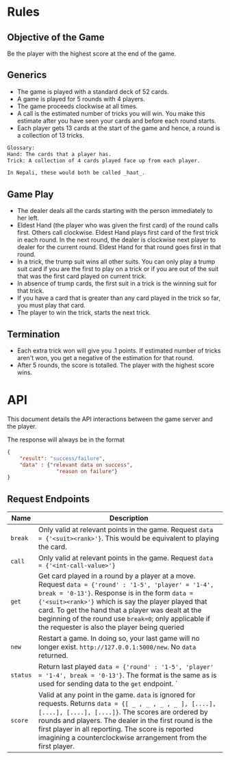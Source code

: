 # Rules

## Objective of the Game
Be the player with the highest score at the end of the game.

## Generics
- The game is played with a standard deck of 52 cards.
- A game is played for 5 rounds with 4 players.
- The game proceeds clockwise at all times.
- A call is the estimated number of tricks you will win. You make
this estimate after you have seen your cards and before each round starts.
- Each player gets 13 cards at the start of the game and hence,
a round is a collection of 13 tricks.

```txt
Glossary:
Hand: The cards that a player has.
Trick: A collection of 4 cards played face up from each player.

In Nepali, these would both be called _haat_.
```

## Game Play
- The dealer deals all the cards starting with the person immediately
to her left.
- Eldest Hand (the player who was given the first card) of the round
calls first.  Others call clockwise. Eldest Hand plays first card of 
the first trick in each round. In the next round, the dealer is clockwise
next player to dealer for the current round. Eldest Hand for that round
goes first in that round.
- In a trick, the trump suit wins all other suits. You can only play
a trump suit card if you are the first to play on a trick or if you
are out of the suit that was the first card played on current trick.
- In absence of trump cards, the first suit in a trick is the
winning suit for that trick.
- If you have a card that is greater than any card played in the
trick so far, you must play that card.
- The player to win the trick, starts the next trick.

## Termination
- Each extra trick won will give you .1 points.
If estimated number of tricks aren't won, you get a negative of the
estimation for that round.
- After 5 rounds, the score is totalled. The player with the highest
score wins.

# API

This document details the API interactions between the game server
and the player.

The response will always be in the format
```json
{
    "result": "success/failure",
    "data" : {"relevant data on success",
                "reason on failure"}
}
```

## Request Endpoints

Name                     | Description
-------------------------|--------------------------------------
`break`  | Only valid at relevant points in the game. Request `data = {'<suit><rank>'}`. This would be equivalent to playing the card. |
`call`   | Only valid at relevant points in the game. Request `data = {'<int-call-value>'}`
`get`     | Get card played in a round by a player at a move. Request `data = {'round' : '1-5', 'player' = '1-4', break = '0-13'}`. Response is in the form `data = {'<suit><rank>'}` which is say the player played that card. To get the hand that a player was dealt at the beginning of the round use `break=0`; only applicable if the requester is also the player being queried
`new`     | Restart a game. In doing so, your last game will no longer exist. `http://127.0.0.1:5000/new`. No `data` returned.
`status` | Return last played `data = {'round' : '1-5', 'player' = '1-4', break = '0-13'}`. The format is the same as is used for sending data to the `get` endpoint. `
`score` | Valid at any point in the game. `data` is ignored for requests. Returns `data = {[ _ , _ , _ , _ ], [....], [....], [....], [....]}`. The scores are ordered by rounds and players. The dealer in the first round is the first player in all reporting. The score is reported imagining a counterclockwise arrangement from the first player.
